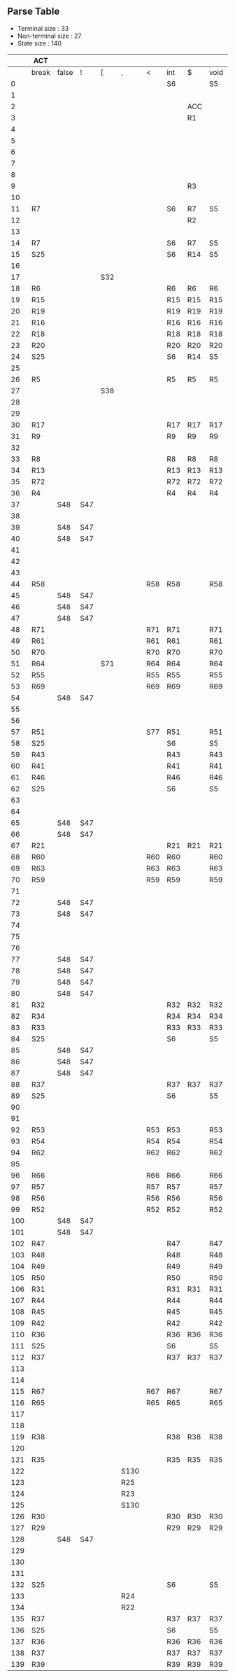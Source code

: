 ## Parse Table
- Terminal size : 33
- Non-terminal size : 27
- State size : 140

| | ACT |  |  |  |  |  |  |  |  |  |  |  |  |  |  |  |  |  |  |  |  |  |  |  |  |  |  |  |  |  |  |  |  | GOTO |  |  |  |  |  |  |  |  |  |  |  |  |  |  |  |  |  |  |  |  |  |  |  |  |  |  | 
| --- | --- | --- | --- | --- | --- | --- | --- | --- | --- | --- | --- | --- | --- | --- | --- | --- | --- | --- | --- | --- | --- | --- | --- | --- | --- | --- | --- | --- | --- | --- | --- | --- | --- | --- | --- | --- | --- | --- | --- | --- | --- | --- | --- | --- | --- | --- | --- | --- | --- | --- | --- | --- | --- | --- | --- | --- | --- | --- | --- | --- | 
| | break | false | ! | [ | , | < | int | $ | void | = | - | } | ( | true | id | ] | ) | num | while | <= | > | { | else | ; | if | && | != | * | >= | float | + | == | / | unary | equality | term | rel | bool | factor | block_tail | id | num | join | S | basics | block | if_stmt | declarations | program | assignment | expr | break_stmt | declaration | array_assignment | array_declaration | stmt | stmt_or_block | array_init | stmts | while_loop | 
| 0 |   |   |   |   |   |   | S6 |   | S5 |   |   |   |   |   |   |   |   |   |   |   |   |   |   |   |   |   |   |   |   | S4 |   |   |   |   |   |   |   |   |   |   |   |   |   | G2 | G1 |   |   |   | G3 |   |   |   |   |   |   |   |   |   |   |   | 
| 1 |   |   |   |   |   |   |   |   |   |   |   |   |   |   | S7 |   |   |   |   |   |   |   |   |   |   |   |   |   |   |   |   |   |   |   |   |   |   |   |   |   | S7 |   |   |   |   |   |   |   |   |   |   |   |   |   |   |   |   |   |   |   | 
| 2 |   |   |   |   |   |   |   | ACC |   |   |   |   |   |   |   |   |   |   |   |   |   |   |   |   |   |   |   |   |   |   |   |   |   |   |   |   |   |   |   |   |   |   |   |   |   |   |   |   |   |   |   |   |   |   |   |   |   |   |   |   | 
| 3 |   |   |   |   |   |   |   | R1 |   |   |   |   |   |   |   |   |   |   |   |   |   |   |   |   |   |   |   |   |   |   |   |   |   |   |   |   |   |   |   |   |   |   |   |   |   |   |   |   |   |   |   |   |   |   |   |   |   |   |   |   | 
| 4 |   |   |   |   |   |   |   |   |   |   |   |   |   |   | R12 |   |   |   |   |   |   |   |   |   |   |   |   |   |   |   |   |   |   |   |   |   |   |   |   |   | R12 |   |   |   |   |   |   |   |   |   |   |   |   |   |   |   |   |   |   |   | 
| 5 |   |   |   |   |   |   |   |   |   |   |   |   |   |   | R10 |   |   |   |   |   |   |   |   |   |   |   |   |   |   |   |   |   |   |   |   |   |   |   |   |   | R10 |   |   |   |   |   |   |   |   |   |   |   |   |   |   |   |   |   |   |   | 
| 6 |   |   |   |   |   |   |   |   |   |   |   |   |   |   | R11 |   |   |   |   |   |   |   |   |   |   |   |   |   |   |   |   |   |   |   |   |   |   |   |   |   | R11 |   |   |   |   |   |   |   |   |   |   |   |   |   |   |   |   |   |   |   | 
| 7 |   |   |   |   |   |   |   |   |   |   |   |   | S8 |   |   |   |   |   |   |   |   |   |   |   |   |   |   |   |   |   |   |   |   |   |   |   |   |   |   |   |   |   |   |   |   |   |   |   |   |   |   |   |   |   |   |   |   |   |   |   | 
| 8 |   |   |   |   |   |   |   |   |   |   |   |   |   |   |   |   | S10 |   |   |   |   | S11 |   |   |   |   |   |   |   |   |   |   |   |   |   |   |   |   |   |   |   |   |   |   |   | G9 |   |   |   |   |   |   |   |   |   |   |   |   |   |   | 
| 9 |   |   |   |   |   |   |   | R3 |   |   |   |   |   |   |   |   |   |   |   |   |   |   |   |   |   |   |   |   |   |   |   |   |   |   |   |   |   |   |   |   |   |   |   |   |   |   |   |   |   |   |   |   |   |   |   |   |   |   |   |   | 
| 10 |   |   |   |   |   |   |   |   |   |   |   |   |   |   |   |   |   |   |   |   |   | S11 |   |   |   |   |   |   |   |   |   |   |   |   |   |   |   |   |   |   |   |   |   |   |   | G12 |   |   |   |   |   |   |   |   |   |   |   |   |   |   | 
| 11 | R7 |   |   |   |   |   | S6 | R7 | S5 |   |   | R7 |   |   | R7 |   |   |   | R7 |   |   |   | R7 |   | R7 |   |   |   |   | S4 |   |   |   |   |   |   |   |   |   |   | R7 |   |   |   | G13 |   |   | G15 |   |   |   |   | G14 |   | G16 |   |   |   |   |   | 
| 12 |   |   |   |   |   |   |   | R2 |   |   |   |   |   |   |   |   |   |   |   |   |   |   |   |   |   |   |   |   |   |   |   |   |   |   |   |   |   |   |   |   |   |   |   |   |   |   |   |   |   |   |   |   |   |   |   |   |   |   |   |   | 
| 13 |   |   |   |   |   |   |   |   |   |   |   |   |   |   | S17 |   |   |   |   |   |   |   |   |   |   |   |   |   |   |   |   |   |   |   |   |   |   |   |   |   | S17 |   |   |   |   |   |   |   |   |   |   |   |   |   |   |   |   |   |   |   | 
| 14 | R7 |   |   |   |   |   | S6 | R7 | S5 |   |   | R7 |   |   | R7 |   |   |   | R7 |   |   |   | R7 |   | R7 |   |   |   |   | S4 |   |   |   |   |   |   |   |   |   |   | R7 |   |   |   | G13 |   |   | G18 |   |   |   |   | G14 |   | G16 |   |   |   |   |   | 
| 15 | S25 |   |   |   |   |   | S6 | R14 | S5 |   |   | R14 |   |   | S27 |   |   |   | S28 |   |   |   | R14 |   | S29 |   |   |   |   | S4 |   |   |   |   |   |   |   |   |   |   | S27 |   |   |   | G13 |   | G20 |   |   | G19 |   | G23 | G21 | G30 | G16 | G24 |   |   | G26 | G22 | 
| 16 |   |   |   |   |   |   |   |   |   |   |   |   |   |   |   |   |   |   |   |   |   |   |   | S31 |   |   |   |   |   |   |   |   |   |   |   |   |   |   |   |   |   |   |   |   |   |   |   |   |   |   |   |   |   |   |   |   |   |   |   |   | 
| 17 |   |   |   | S32 |   |   |   |   |   |   |   |   |   |   |   |   |   |   |   |   |   |   |   | S33 |   |   |   |   |   |   |   |   |   |   |   |   |   |   |   |   |   |   |   |   |   |   |   |   |   |   |   |   |   |   |   |   |   |   |   |   | 
| 18 | R6 |   |   |   |   |   | R6 | R6 | R6 |   |   | R6 |   |   | R6 |   |   |   | R6 |   |   |   | R6 |   | R6 |   |   |   |   | R6 |   |   |   |   |   |   |   |   |   |   | R6 |   |   |   |   |   |   |   |   |   |   |   |   |   |   |   |   |   |   |   | 
| 19 | R15 |   |   |   |   |   | R15 | R15 | R15 |   |   | R15 |   |   | R15 |   |   |   | R15 |   |   |   | R15 |   | R15 |   |   |   |   | R15 |   |   |   |   |   |   |   |   |   |   | R15 |   |   |   |   |   |   |   |   |   |   |   |   |   |   |   |   |   |   |   | 
| 20 | R19 |   |   |   |   |   | R19 | R19 | R19 |   |   | R19 |   |   | R19 |   |   |   | R19 |   |   |   | R19 |   | R19 |   |   |   |   | R19 |   |   |   |   |   |   |   |   |   |   | R19 |   |   |   |   |   |   |   |   |   |   |   |   |   |   |   |   |   |   |   | 
| 21 | R16 |   |   |   |   |   | R16 | R16 | R16 |   |   | R16 |   |   | R16 |   |   |   | R16 |   |   |   | R16 |   | R16 |   |   |   |   | R16 |   |   |   |   |   |   |   |   |   |   | R16 |   |   |   |   |   |   |   |   |   |   |   |   |   |   |   |   |   |   |   | 
| 22 | R18 |   |   |   |   |   | R18 | R18 | R18 |   |   | R18 |   |   | R18 |   |   |   | R18 |   |   |   | R18 |   | R18 |   |   |   |   | R18 |   |   |   |   |   |   |   |   |   |   | R18 |   |   |   |   |   |   |   |   |   |   |   |   |   |   |   |   |   |   |   | 
| 23 | R20 |   |   |   |   |   | R20 | R20 | R20 |   |   | R20 |   |   | R20 |   |   |   | R20 |   |   |   | R20 |   | R20 |   |   |   |   | R20 |   |   |   |   |   |   |   |   |   |   | R20 |   |   |   |   |   |   |   |   |   |   |   |   |   |   |   |   |   |   |   | 
| 24 | S25 |   |   |   |   |   | S6 | R14 | S5 |   |   | R14 |   |   | S27 |   |   |   | S28 |   |   |   | R14 |   | S29 |   |   |   |   | S4 |   |   |   |   |   |   |   |   |   |   | S27 |   |   |   | G13 |   | G20 |   |   | G19 |   | G23 | G21 | G30 | G16 | G24 |   |   | G34 | G22 | 
| 25 |   |   |   |   |   |   |   |   |   |   |   |   |   |   |   |   |   |   |   |   |   |   |   | S35 |   |   |   |   |   |   |   |   |   |   |   |   |   |   |   |   |   |   |   |   |   |   |   |   |   |   |   |   |   |   |   |   |   |   |   |   | 
| 26 | R5 |   |   |   |   |   | R5 | R5 | R5 |   |   | S36 |   |   | R5 |   |   |   | R5 |   |   |   | R5 |   | R5 |   |   |   |   | R5 |   |   |   |   |   |   |   |   |   |   | R5 |   |   |   |   |   |   |   |   |   |   |   |   |   |   |   |   |   |   |   | 
| 27 |   |   |   | S38 |   |   |   |   |   | S37 |   |   |   |   |   |   |   |   |   |   |   |   |   |   |   |   |   |   |   |   |   |   |   |   |   |   |   |   |   |   |   |   |   |   |   |   |   |   |   |   |   |   |   |   |   |   |   |   |   |   | 
| 28 |   |   |   |   |   |   |   |   |   |   |   |   | S39 |   |   |   |   |   |   |   |   |   |   |   |   |   |   |   |   |   |   |   |   |   |   |   |   |   |   |   |   |   |   |   |   |   |   |   |   |   |   |   |   |   |   |   |   |   |   |   | 
| 29 |   |   |   |   |   |   |   |   |   |   |   |   | S40 |   |   |   |   |   |   |   |   |   |   |   |   |   |   |   |   |   |   |   |   |   |   |   |   |   |   |   |   |   |   |   |   |   |   |   |   |   |   |   |   |   |   |   |   |   |   |   | 
| 30 | R17 |   |   |   |   |   | R17 | R17 | R17 |   |   | R17 |   |   | R17 |   |   |   | R17 |   |   |   | R17 |   | R17 |   |   |   |   | R17 |   |   |   |   |   |   |   |   |   |   | R17 |   |   |   |   |   |   |   |   |   |   |   |   |   |   |   |   |   |   |   | 
| 31 | R9 |   |   |   |   |   | R9 | R9 | R9 |   |   | R9 |   |   | R9 |   |   |   | R9 |   |   |   | R9 |   | R9 |   |   |   |   | R9 |   |   |   |   |   |   |   |   |   |   | R9 |   |   |   |   |   |   |   |   |   |   |   |   |   |   |   |   |   |   |   | 
| 32 |   |   |   |   |   |   |   |   |   |   |   |   |   |   | S41 |   |   | S42 |   |   |   |   |   |   |   |   |   |   |   |   |   |   |   |   |   |   |   |   |   |   | S41 | S42 |   |   |   |   |   |   |   |   |   |   |   |   |   |   |   |   |   |   | 
| 33 | R8 |   |   |   |   |   | R8 | R8 | R8 |   |   | R8 |   |   | R8 |   |   |   | R8 |   |   |   | R8 |   | R8 |   |   |   |   | R8 |   |   |   |   |   |   |   |   |   |   | R8 |   |   |   |   |   |   |   |   |   |   |   |   |   |   |   |   |   |   |   | 
| 34 | R13 |   |   |   |   |   | R13 | R13 | R13 |   |   | R13 |   |   | R13 |   |   |   | R13 |   |   |   | R13 |   | R13 |   |   |   |   | R13 |   |   |   |   |   |   |   |   |   |   | R13 |   |   |   |   |   |   |   |   |   |   |   |   |   |   |   |   |   |   |   | 
| 35 | R72 |   |   |   |   |   | R72 | R72 | R72 |   |   | R72 |   |   | R72 |   |   |   | R72 |   |   |   | R72 |   | R72 |   |   |   |   | R72 |   |   |   |   |   |   |   |   |   |   | R72 |   |   |   |   |   |   |   |   |   |   |   |   |   |   |   |   |   |   |   | 
| 36 | R4 |   |   |   |   |   | R4 | R4 | R4 |   |   | R4 |   |   | R4 |   |   |   | R4 |   |   |   | R4 |   | R4 |   |   |   |   | R4 |   |   |   |   |   |   |   |   |   |   | R4 |   |   |   |   |   |   |   |   |   |   |   |   |   |   |   |   |   |   |   | 
| 37 |   | S48 | S47 |   |   |   |   |   |   |   | S45 |   | S46 | S50 | S51 |   |   | S53 |   |   |   | S54 |   |   |   |   |   |   |   |   |   |   |   | G44 |   | G52 |   |   | G49 |   | S51 | S53 |   |   |   |   |   |   |   |   | G43 |   |   |   |   |   |   |   |   |   | 
| 38 |   |   |   |   |   |   |   |   |   |   |   |   |   |   | S55 |   |   | S56 |   |   |   |   |   |   |   |   |   |   |   |   |   |   |   |   |   |   |   |   |   |   | S55 | S56 |   |   |   |   |   |   |   |   |   |   |   |   |   |   |   |   |   |   | 
| 39 |   | S48 | S47 |   |   |   |   |   |   |   | S45 |   | S46 | S50 | S51 |   |   | S53 |   |   |   | S54 |   |   |   |   |   |   |   |   |   |   |   | G44 | G59 | G52 | G61 | G58 | G49 |   | S51 | S53 | G60 |   |   |   |   |   |   |   | G57 |   |   |   |   |   |   |   |   |   | 
| 40 |   | S48 | S47 |   |   |   |   |   |   |   | S45 |   | S46 | S50 | S51 |   |   | S53 |   |   |   | S54 |   |   |   |   |   |   |   |   |   |   |   | G44 | G59 | G52 | G61 | G62 | G49 |   | S51 | S53 | G60 |   |   |   |   |   |   |   | G57 |   |   |   |   |   |   |   |   |   | 
| 41 |   |   |   |   |   |   |   |   |   |   |   |   |   |   |   | S63 |   |   |   |   |   |   |   |   |   |   |   |   |   |   |   |   |   |   |   |   |   |   |   |   |   |   |   |   |   |   |   |   |   |   |   |   |   |   |   |   |   |   |   |   | 
| 42 |   |   |   |   |   |   |   |   |   |   |   |   |   |   |   | S64 |   |   |   |   |   |   |   |   |   |   |   |   |   |   |   |   |   |   |   |   |   |   |   |   |   |   |   |   |   |   |   |   |   |   |   |   |   |   |   |   |   |   |   |   | 
| 43 |   |   |   |   |   |   |   |   |   |   | S66 |   |   |   |   |   |   |   |   |   |   |   |   | S67 |   |   |   |   |   |   | S65 |   |   |   |   |   |   |   |   |   |   |   |   |   |   |   |   |   |   |   |   |   |   |   |   |   |   |   |   |   | 
| 44 | R58 |   |   |   |   | R58 | R58 |   | R58 |   | R58 | R58 |   |   | R58 |   | R58 |   | R58 | R58 | R58 | R58 |   | R58 | R58 | R58 | R58 | R58 | R58 | R58 | R58 | R58 | R58 |   |   |   |   |   |   |   | R58 |   |   |   |   |   |   |   |   |   |   |   |   |   |   |   |   |   |   |   | 
| 45 |   | S48 | S47 |   |   |   |   |   |   |   | S45 |   | S46 | S50 | S51 |   |   | S53 |   |   |   |   |   |   |   |   |   |   |   |   |   |   |   | G68 |   |   |   |   | G49 |   | S51 | S53 |   |   |   |   |   |   |   |   |   |   |   |   |   |   |   |   |   |   | 
| 46 |   | S48 | S47 |   |   |   |   |   |   |   | S45 |   | S46 | S50 | S51 |   |   | S53 |   |   |   | S54 |   |   |   |   |   |   |   |   |   |   |   | G44 |   | G52 |   |   | G49 |   | S51 | S53 |   |   |   |   |   |   |   |   | G69 |   |   |   |   |   |   |   |   |   | 
| 47 |   | S48 | S47 |   |   |   |   |   |   |   | S45 |   | S46 | S50 | S51 |   |   | S53 |   |   |   |   |   |   |   |   |   |   |   |   |   |   |   | G70 |   |   |   |   | G49 |   | S51 | S53 |   |   |   |   |   |   |   |   |   |   |   |   |   |   |   |   |   |   | 
| 48 | R71 |   |   |   |   | R71 | R71 |   | R71 |   | R71 | R71 |   |   | R71 |   | R71 |   | R71 | R71 | R71 | R71 |   | R71 | R71 | R71 | R71 | R71 | R71 | R71 | R71 | R71 | R71 |   |   |   |   |   |   |   | R71 |   |   |   |   |   |   |   |   |   |   |   |   |   |   |   |   |   |   |   | 
| 49 | R61 |   |   |   |   | R61 | R61 |   | R61 |   | R61 | R61 |   |   | R61 |   | R61 |   | R61 | R61 | R61 | R61 |   | R61 | R61 | R61 | R61 | R61 | R61 | R61 | R61 | R61 | R61 |   |   |   |   |   |   |   | R61 |   |   |   |   |   |   |   |   |   |   |   |   |   |   |   |   |   |   |   | 
| 50 | R70 |   |   |   |   | R70 | R70 |   | R70 |   | R70 | R70 |   |   | R70 |   | R70 |   | R70 | R70 | R70 | R70 |   | R70 | R70 | R70 | R70 | R70 | R70 | R70 | R70 | R70 | R70 |   |   |   |   |   |   |   | R70 |   |   |   |   |   |   |   |   |   |   |   |   |   |   |   |   |   |   |   | 
| 51 | R64 |   |   | S71 |   | R64 | R64 |   | R64 |   | R64 | R64 |   |   | R64 |   | R64 |   | R64 | R64 | R64 | R64 |   | R64 | R64 | R64 | R64 | R64 | R64 | R64 | R64 | R64 | R64 |   |   |   |   |   |   |   | R64 |   |   |   |   |   |   |   |   |   |   |   |   |   |   |   |   |   |   |   | 
| 52 | R55 |   |   |   |   | R55 | R55 |   | R55 |   | R55 | R55 |   |   | R55 |   | R55 |   | R55 | R55 | R55 | R55 |   | R55 | R55 | R55 | R55 | S73 | R55 | R55 | R55 | R55 | S72 |   |   |   |   |   |   |   | R55 |   |   |   |   |   |   |   |   |   |   |   |   |   |   |   |   |   |   |   | 
| 53 | R69 |   |   |   |   | R69 | R69 |   | R69 |   | R69 | R69 |   |   | R69 |   | R69 |   | R69 | R69 | R69 | R69 |   | R69 | R69 | R69 | R69 | R69 | R69 | R69 | R69 | R69 | R69 |   |   |   |   |   |   |   | R69 |   |   |   |   |   |   |   |   |   |   |   |   |   |   |   |   |   |   |   | 
| 54 |   | S48 | S47 |   |   |   |   |   |   |   | S45 |   | S46 | S50 | S51 |   |   | S53 |   |   |   | S54 |   |   |   |   |   |   |   |   |   |   |   | G44 |   | G52 |   |   | G49 |   | S51 | S53 |   |   |   |   |   |   |   |   | G74 |   |   |   |   |   |   |   |   |   | 
| 55 |   |   |   |   |   |   |   |   |   |   |   |   |   |   |   | S75 |   |   |   |   |   |   |   |   |   |   |   |   |   |   |   |   |   |   |   |   |   |   |   |   |   |   |   |   |   |   |   |   |   |   |   |   |   |   |   |   |   |   |   |   | 
| 56 |   |   |   |   |   |   |   |   |   |   |   |   |   |   |   | S76 |   |   |   |   |   |   |   |   |   |   |   |   |   |   |   |   |   |   |   |   |   |   |   |   |   |   |   |   |   |   |   |   |   |   |   |   |   |   |   |   |   |   |   |   | 
| 57 | R51 |   |   |   |   | S77 | R51 |   | R51 |   | S66 |   |   |   | R51 |   | R51 |   | R51 | S78 | S79 | R51 |   |   | R51 | R51 | R51 |   | S80 | R51 | S65 | R51 |   |   |   |   |   |   |   |   | R51 |   |   |   |   |   |   |   |   |   |   |   |   |   |   |   |   |   |   |   | 
| 58 | S25 |   |   |   |   |   | S6 |   | S5 |   |   |   |   |   | S27 |   | S84 |   | S28 |   |   | S11 |   |   | S29 |   |   |   |   | S4 |   |   |   |   |   |   |   |   |   |   | S27 |   |   |   | G13 | G82 | G20 |   |   | G19 |   | G23 | G21 | G30 | G16 | G83 | G81 |   |   | G22 | 
| 59 | R43 |   |   |   |   |   | R43 |   | R43 |   |   |   |   |   | R43 |   | R43 |   | R43 |   |   | R43 |   |   | R43 | R43 | S86 |   |   | R43 |   | S85 |   |   |   |   |   |   |   |   | R43 |   |   |   |   |   |   |   |   |   |   |   |   |   |   |   |   |   |   |   | 
| 60 | R41 |   |   |   |   |   | R41 |   | R41 |   |   |   |   |   | R41 |   | R41 |   | R41 |   |   | R41 |   |   | R41 | S87 |   |   |   | R41 |   |   |   |   |   |   |   |   |   |   | R41 |   |   |   |   |   |   |   |   |   |   |   |   |   |   |   |   |   |   |   | 
| 61 | R46 |   |   |   |   |   | R46 |   | R46 |   |   |   |   |   | R46 |   | R46 |   | R46 |   |   | R46 |   |   | R46 | R46 | R46 |   |   | R46 |   | R46 |   |   |   |   |   |   |   |   | R46 |   |   |   |   |   |   |   |   |   |   |   |   |   |   |   |   |   |   |   | 
| 62 | S25 |   |   |   |   |   | S6 |   | S5 |   |   |   |   |   | S27 |   | S89 |   | S28 |   |   | S11 |   |   | S29 |   |   |   |   | S4 |   |   |   |   |   |   |   |   |   |   | S27 |   |   |   | G13 | G82 | G20 |   |   | G19 |   | G23 | G21 | G30 | G16 | G83 | G88 |   |   | G22 | 
| 63 |   |   |   |   |   |   |   |   |   | S90 |   |   |   |   |   |   |   |   |   |   |   |   |   |   |   |   |   |   |   |   |   |   |   |   |   |   |   |   |   |   |   |   |   |   |   |   |   |   |   |   |   |   |   |   |   |   |   |   |   |   | 
| 64 |   |   |   |   |   |   |   |   |   | S91 |   |   |   |   |   |   |   |   |   |   |   |   |   | R26 |   |   |   |   |   |   |   |   |   |   |   |   |   |   |   |   |   |   |   |   |   |   |   |   |   |   |   |   |   |   |   |   |   |   |   |   | 
| 65 |   | S48 | S47 |   |   |   |   |   |   |   | S45 |   | S46 | S50 | S51 |   |   | S53 |   |   |   |   |   |   |   |   |   |   |   |   |   |   |   | G44 |   | G92 |   |   | G49 |   | S51 | S53 |   |   |   |   |   |   |   |   |   |   |   |   |   |   |   |   |   |   | 
| 66 |   | S48 | S47 |   |   |   |   |   |   |   | S45 |   | S46 | S50 | S51 |   |   | S53 |   |   |   |   |   |   |   |   |   |   |   |   |   |   |   | G44 |   | G93 |   |   | G49 |   | S51 | S53 |   |   |   |   |   |   |   |   |   |   |   |   |   |   |   |   |   |   | 
| 67 | R21 |   |   |   |   |   | R21 | R21 | R21 |   |   | R21 |   |   | R21 |   |   |   | R21 |   |   |   | R21 |   | R21 |   |   |   |   | R21 |   |   |   |   |   |   |   |   |   |   | R21 |   |   |   |   |   |   |   |   |   |   |   |   |   |   |   |   |   |   |   | 
| 68 | R60 |   |   |   |   | R60 | R60 |   | R60 |   | R60 | R60 |   |   | R60 |   | R60 |   | R60 | R60 | R60 | R60 |   | R60 | R60 | R60 | R60 | R60 | R60 | R60 | R60 | R60 | R60 |   |   |   |   |   |   |   | R60 |   |   |   |   |   |   |   |   |   |   |   |   |   |   |   |   |   |   |   | 
| 69 | R63 |   |   |   |   | R63 | R63 |   | R63 |   | S66 | R63 |   |   | R63 |   | S94 |   | R63 | R63 | R63 | R63 |   | R63 | R63 | R63 | R63 | R63 | R63 | R63 | S65 | R63 | R63 |   |   |   |   |   |   |   | R63 |   |   |   |   |   |   |   |   |   |   |   |   |   |   |   |   |   |   |   | 
| 70 | R59 |   |   |   |   | R59 | R59 |   | R59 |   | R59 | R59 |   |   | R59 |   | R59 |   | R59 | R59 | R59 | R59 |   | R59 | R59 | R59 | R59 | R59 | R59 | R59 | R59 | R59 | R59 |   |   |   |   |   |   |   | R59 |   |   |   |   |   |   |   |   |   |   |   |   |   |   |   |   |   |   |   | 
| 71 |   |   |   |   |   |   |   |   |   |   |   |   |   |   | S95 |   |   | S96 |   |   |   |   |   |   |   |   |   |   |   |   |   |   |   |   |   |   |   |   |   |   | S95 | S96 |   |   |   |   |   |   |   |   |   |   |   |   |   |   |   |   |   |   | 
| 72 |   | S48 | S47 |   |   |   |   |   |   |   | S45 |   | S46 | S50 | S51 |   |   | S53 |   |   |   |   |   |   |   |   |   |   |   |   |   |   |   | G97 |   |   |   |   | G49 |   | S51 | S53 |   |   |   |   |   |   |   |   |   |   |   |   |   |   |   |   |   |   | 
| 73 |   | S48 | S47 |   |   |   |   |   |   |   | S45 |   | S46 | S50 | S51 |   |   | S53 |   |   |   |   |   |   |   |   |   |   |   |   |   |   |   | G98 |   |   |   |   | G49 |   | S51 | S53 |   |   |   |   |   |   |   |   |   |   |   |   |   |   |   |   |   |   | 
| 74 |   |   |   |   |   |   |   |   |   |   | S66 | S99 |   |   |   |   |   |   |   |   |   |   |   |   |   |   |   |   |   |   | S65 |   |   |   |   |   |   |   |   |   |   |   |   |   |   |   |   |   |   |   |   |   |   |   |   |   |   |   |   |   | 
| 75 |   |   |   |   |   |   |   |   |   | S100 |   |   |   |   |   |   |   |   |   |   |   |   |   |   |   |   |   |   |   |   |   |   |   |   |   |   |   |   |   |   |   |   |   |   |   |   |   |   |   |   |   |   |   |   |   |   |   |   |   |   | 
| 76 |   |   |   |   |   |   |   |   |   | S101 |   |   |   |   |   |   |   |   |   |   |   |   |   |   |   |   |   |   |   |   |   |   |   |   |   |   |   |   |   |   |   |   |   |   |   |   |   |   |   |   |   |   |   |   |   |   |   |   |   |   | 
| 77 |   | S48 | S47 |   |   |   |   |   |   |   | S45 |   | S46 | S50 | S51 |   |   | S53 |   |   |   | S54 |   |   |   |   |   |   |   |   |   |   |   | G44 |   | G52 |   |   | G49 |   | S51 | S53 |   |   |   |   |   |   |   |   | G102 |   |   |   |   |   |   |   |   |   | 
| 78 |   | S48 | S47 |   |   |   |   |   |   |   | S45 |   | S46 | S50 | S51 |   |   | S53 |   |   |   | S54 |   |   |   |   |   |   |   |   |   |   |   | G44 |   | G52 |   |   | G49 |   | S51 | S53 |   |   |   |   |   |   |   |   | G103 |   |   |   |   |   |   |   |   |   | 
| 79 |   | S48 | S47 |   |   |   |   |   |   |   | S45 |   | S46 | S50 | S51 |   |   | S53 |   |   |   | S54 |   |   |   |   |   |   |   |   |   |   |   | G44 |   | G52 |   |   | G49 |   | S51 | S53 |   |   |   |   |   |   |   |   | G104 |   |   |   |   |   |   |   |   |   | 
| 80 |   | S48 | S47 |   |   |   |   |   |   |   | S45 |   | S46 | S50 | S51 |   |   | S53 |   |   |   | S54 |   |   |   |   |   |   |   |   |   |   |   | G44 |   | G52 |   |   | G49 |   | S51 | S53 |   |   |   |   |   |   |   |   | G105 |   |   |   |   |   |   |   |   |   | 
| 81 | R32 |   |   |   |   |   | R32 | R32 | R32 |   |   | R32 |   |   | R32 |   |   |   | R32 |   |   |   | R32 |   | R32 |   |   |   |   | R32 |   |   |   |   |   |   |   |   |   |   | R32 |   |   |   |   |   |   |   |   |   |   |   |   |   |   |   |   |   |   |   | 
| 82 | R34 |   |   |   |   |   | R34 | R34 | R34 |   |   | R34 |   |   | R34 |   |   |   | R34 |   |   |   | R34 |   | R34 |   |   |   |   | R34 |   |   |   |   |   |   |   |   |   |   | R34 |   |   |   |   |   |   |   |   |   |   |   |   |   |   |   |   |   |   |   | 
| 83 | R33 |   |   |   |   |   | R33 | R33 | R33 |   |   | R33 |   |   | R33 |   |   |   | R33 |   |   |   | R33 |   | R33 |   |   |   |   | R33 |   |   |   |   |   |   |   |   |   |   | R33 |   |   |   |   |   |   |   |   |   |   |   |   |   |   |   |   |   |   |   | 
| 84 | S25 |   |   |   |   |   | S6 |   | S5 |   |   |   |   |   | S27 |   |   |   | S28 |   |   | S11 |   |   | S29 |   |   |   |   | S4 |   |   |   |   |   |   |   |   |   |   | S27 |   |   |   | G13 | G82 | G20 |   |   | G19 |   | G23 | G21 | G30 | G16 | G83 | G106 |   |   | G22 | 
| 85 |   | S48 | S47 |   |   |   |   |   |   |   | S45 |   | S46 | S50 | S51 |   |   | S53 |   |   |   | S54 |   |   |   |   |   |   |   |   |   |   |   | G44 |   | G52 | G107 |   | G49 |   | S51 | S53 |   |   |   |   |   |   |   |   | G57 |   |   |   |   |   |   |   |   |   | 
| 86 |   | S48 | S47 |   |   |   |   |   |   |   | S45 |   | S46 | S50 | S51 |   |   | S53 |   |   |   | S54 |   |   |   |   |   |   |   |   |   |   |   | G44 |   | G52 | G108 |   | G49 |   | S51 | S53 |   |   |   |   |   |   |   |   | G57 |   |   |   |   |   |   |   |   |   | 
| 87 |   | S48 | S47 |   |   |   |   |   |   |   | S45 |   | S46 | S50 | S51 |   |   | S53 |   |   |   | S54 |   |   |   |   |   |   |   |   |   |   |   | G44 | G109 | G52 | G61 |   | G49 |   | S51 | S53 |   |   |   |   |   |   |   |   | G57 |   |   |   |   |   |   |   |   |   | 
| 88 | R37 |   |   |   |   |   | R37 | R37 | R37 |   |   | R37 |   |   | R37 |   |   |   | R37 |   |   |   | S111 |   | R37 |   |   |   |   | R37 |   |   |   |   |   |   |   |   |   | G110 | R37 |   |   |   |   |   |   |   |   |   |   |   |   |   |   |   |   |   |   |   | 
| 89 | S25 |   |   |   |   |   | S6 |   | S5 |   |   |   |   |   | S27 |   |   |   | S28 |   |   | S11 |   |   | S29 |   |   |   |   | S4 |   |   |   |   |   |   |   |   |   |   | S27 |   |   |   | G13 | G82 | G20 |   |   | G19 |   | G23 | G21 | G30 | G16 | G83 | G112 |   |   | G22 | 
| 90 |   |   |   |   |   |   |   |   |   |   |   |   |   |   |   |   |   |   |   |   |   | S113 |   |   |   |   |   |   |   |   |   |   |   |   |   |   |   |   |   |   |   |   |   |   |   |   |   |   |   |   |   |   |   |   |   |   |   |   |   |   | 
| 91 |   |   |   |   |   |   |   |   |   |   |   |   |   |   |   |   |   |   |   |   |   | S114 |   |   |   |   |   |   |   |   |   |   |   |   |   |   |   |   |   |   |   |   |   |   |   |   |   |   |   |   |   |   |   |   |   |   |   |   |   |   | 
| 92 | R53 |   |   |   |   | R53 | R53 |   | R53 |   | R53 | R53 |   |   | R53 |   | R53 |   | R53 | R53 | R53 | R53 |   | R53 | R53 | R53 | R53 | S73 | R53 | R53 | R53 | R53 | S72 |   |   |   |   |   |   |   | R53 |   |   |   |   |   |   |   |   |   |   |   |   |   |   |   |   |   |   |   | 
| 93 | R54 |   |   |   |   | R54 | R54 |   | R54 |   | R54 | R54 |   |   | R54 |   | R54 |   | R54 | R54 | R54 | R54 |   | R54 | R54 | R54 | R54 | S73 | R54 | R54 | R54 | R54 | S72 |   |   |   |   |   |   |   | R54 |   |   |   |   |   |   |   |   |   |   |   |   |   |   |   |   |   |   |   | 
| 94 | R62 |   |   |   |   | R62 | R62 |   | R62 |   | R62 | R62 |   |   | R62 |   | R62 |   | R62 | R62 | R62 | R62 |   | R62 | R62 | R62 | R62 | R62 | R62 | R62 | R62 | R62 | R62 |   |   |   |   |   |   |   | R62 |   |   |   |   |   |   |   |   |   |   |   |   |   |   |   |   |   |   |   | 
| 95 |   |   |   |   |   |   |   |   |   |   |   |   |   |   |   | S115 |   |   |   |   |   |   |   |   |   |   |   |   |   |   |   |   |   |   |   |   |   |   |   |   |   |   |   |   |   |   |   |   |   |   |   |   |   |   |   |   |   |   |   |   | 
| 96 | R66 |   |   |   |   | R66 | R66 |   | R66 |   | R66 | R66 |   |   | R66 | S116 | R66 |   | R66 | R66 | R66 | R66 |   | R66 | R66 | R66 | R66 | R66 | R66 | R66 | R66 | R66 | R66 |   |   |   |   |   |   |   | R66 |   |   |   |   |   |   |   |   |   |   |   |   |   |   |   |   |   |   |   | 
| 97 | R57 |   |   |   |   | R57 | R57 |   | R57 |   | R57 | R57 |   |   | R57 |   | R57 |   | R57 | R57 | R57 | R57 |   | R57 | R57 | R57 | R57 | R57 | R57 | R57 | R57 | R57 | R57 |   |   |   |   |   |   |   | R57 |   |   |   |   |   |   |   |   |   |   |   |   |   |   |   |   |   |   |   | 
| 98 | R56 |   |   |   |   | R56 | R56 |   | R56 |   | R56 | R56 |   |   | R56 |   | R56 |   | R56 | R56 | R56 | R56 |   | R56 | R56 | R56 | R56 | R56 | R56 | R56 | R56 | R56 | R56 |   |   |   |   |   |   |   | R56 |   |   |   |   |   |   |   |   |   |   |   |   |   |   |   |   |   |   |   | 
| 99 | R52 |   |   |   |   | R52 | R52 |   | R52 |   | R52 | R52 |   |   | R52 |   | R52 |   | R52 | R52 | R52 | R52 |   | R52 | R52 | R52 | R52 | R52 | R52 | R52 | R52 | R52 | R52 |   |   |   |   |   |   |   | R52 |   |   |   |   |   |   |   |   |   |   |   |   |   |   |   |   |   |   |   | 
| 100 |   | S48 | S47 |   |   |   |   |   |   |   | S45 |   | S46 | S50 | S51 |   |   | S53 |   |   |   | S54 |   |   |   |   |   |   |   |   |   |   |   | G44 |   | G52 |   |   | G49 |   | S51 | S53 |   |   |   |   |   |   |   |   | G117 |   |   |   |   |   |   |   |   |   | 
| 101 |   | S48 | S47 |   |   |   |   |   |   |   | S45 |   | S46 | S50 | S51 |   |   | S53 |   |   |   | S54 |   |   |   |   |   |   |   |   |   |   |   | G44 |   | G52 |   |   | G49 |   | S51 | S53 |   |   |   |   |   |   |   |   | G118 |   |   |   |   |   |   |   |   |   | 
| 102 | R47 |   |   |   |   |   | R47 |   | R47 |   | S66 |   |   |   | R47 |   | R47 |   | R47 |   |   | R47 |   |   | R47 | R47 | R47 |   |   | R47 | S65 | R47 |   |   |   |   |   |   |   |   | R47 |   |   |   |   |   |   |   |   |   |   |   |   |   |   |   |   |   |   |   | 
| 103 | R48 |   |   |   |   |   | R48 |   | R48 |   | S66 |   |   |   | R48 |   | R48 |   | R48 |   |   | R48 |   |   | R48 | R48 | R48 |   |   | R48 | S65 | R48 |   |   |   |   |   |   |   |   | R48 |   |   |   |   |   |   |   |   |   |   |   |   |   |   |   |   |   |   |   | 
| 104 | R49 |   |   |   |   |   | R49 |   | R49 |   | S66 |   |   |   | R49 |   | R49 |   | R49 |   |   | R49 |   |   | R49 | R49 | R49 |   |   | R49 | S65 | R49 |   |   |   |   |   |   |   |   | R49 |   |   |   |   |   |   |   |   |   |   |   |   |   |   |   |   |   |   |   | 
| 105 | R50 |   |   |   |   |   | R50 |   | R50 |   | S66 |   |   |   | R50 |   | R50 |   | R50 |   |   | R50 |   |   | R50 | R50 | R50 |   |   | R50 | S65 | R50 |   |   |   |   |   |   |   |   | R50 |   |   |   |   |   |   |   |   |   |   |   |   |   |   |   |   |   |   |   | 
| 106 | R31 |   |   |   |   |   | R31 | R31 | R31 |   |   | R31 |   |   | R31 |   |   |   | R31 |   |   |   | R31 |   | R31 |   |   |   |   | R31 |   |   |   |   |   |   |   |   |   |   | R31 |   |   |   |   |   |   |   |   |   |   |   |   |   |   |   |   |   |   |   | 
| 107 | R44 |   |   |   |   |   | R44 |   | R44 |   |   |   |   |   | R44 |   | R44 |   | R44 |   |   | R44 |   |   | R44 | R44 | R44 |   |   | R44 |   | R44 |   |   |   |   |   |   |   |   | R44 |   |   |   |   |   |   |   |   |   |   |   |   |   |   |   |   |   |   |   | 
| 108 | R45 |   |   |   |   |   | R45 |   | R45 |   |   |   |   |   | R45 |   | R45 |   | R45 |   |   | R45 |   |   | R45 | R45 | R45 |   |   | R45 |   | R45 |   |   |   |   |   |   |   |   | R45 |   |   |   |   |   |   |   |   |   |   |   |   |   |   |   |   |   |   |   | 
| 109 | R42 |   |   |   |   |   | R42 |   | R42 |   |   |   |   |   | R42 |   | R42 |   | R42 |   |   | R42 |   |   | R42 | R42 | S86 |   |   | R42 |   | S85 |   |   |   |   |   |   |   |   | R42 |   |   |   |   |   |   |   |   |   |   |   |   |   |   |   |   |   |   |   | 
| 110 | R36 |   |   |   |   |   | R36 | R36 | R36 |   |   | R36 |   |   | R36 |   |   |   | R36 |   |   |   | R36 |   | R36 |   |   |   |   | R36 |   |   |   |   |   |   |   |   |   |   | R36 |   |   |   |   |   |   |   |   |   |   |   |   |   |   |   |   |   |   |   | 
| 111 | S25 |   |   |   |   |   | S6 |   | S5 |   |   |   |   |   | S27 |   |   |   | S28 |   |   | S11 |   |   | S120 |   |   |   |   | S4 |   |   |   |   |   |   |   |   |   |   | S27 |   |   |   | G13 | G82 | G20 |   |   | G19 |   | G23 | G21 | G30 | G16 | G83 | G119 |   |   | G22 | 
| 112 | R37 |   |   |   |   |   | R37 | R37 | R37 |   |   | R37 |   |   | R37 |   |   |   | R37 |   |   |   | S111 |   | R37 |   |   |   |   | R37 |   |   |   |   |   |   |   |   |   | G121 | R37 |   |   |   |   |   |   |   |   |   |   |   |   |   |   |   |   |   |   |   | 
| 113 |   |   |   |   |   |   |   |   |   |   |   |   |   |   | S123 |   |   | S124 |   |   |   |   |   |   |   |   |   |   |   |   |   |   |   |   |   |   |   |   |   |   | S123 | S124 |   |   |   |   |   |   |   |   |   |   |   |   |   |   |   | G122 |   |   | 
| 114 |   |   |   |   |   |   |   |   |   |   |   |   |   |   | S123 |   |   | S124 |   |   |   |   |   |   |   |   |   |   |   |   |   |   |   |   |   |   |   |   |   |   | S123 | S124 |   |   |   |   |   |   |   |   |   |   |   |   |   |   |   | G125 |   |   | 
| 115 | R67 |   |   |   |   | R67 | R67 |   | R67 |   | R67 | R67 |   |   | R67 |   | R67 |   | R67 | R67 | R67 | R67 |   | R67 | R67 | R67 | R67 | R67 | R67 | R67 | R67 | R67 | R67 |   |   |   |   |   |   |   | R67 |   |   |   |   |   |   |   |   |   |   |   |   |   |   |   |   |   |   |   | 
| 116 | R65 |   |   |   |   | R65 | R65 |   | R65 |   | R65 | R65 |   |   | R65 |   | R65 |   | R65 | R65 | R65 | R65 |   | R65 | R65 | R65 | R65 | R65 | R65 | R65 | R65 | R65 | R65 |   |   |   |   |   |   |   | R65 |   |   |   |   |   |   |   |   |   |   |   |   |   |   |   |   |   |   |   | 
| 117 |   |   |   |   |   |   |   |   |   |   | S66 |   |   |   |   |   |   |   |   |   |   |   |   | S126 |   |   |   |   |   |   | S65 |   |   |   |   |   |   |   |   |   |   |   |   |   |   |   |   |   |   |   |   |   |   |   |   |   |   |   |   |   | 
| 118 |   |   |   |   |   |   |   |   |   |   | S66 |   |   |   |   |   |   |   |   |   |   |   |   | S127 |   |   |   |   |   |   | S65 |   |   |   |   |   |   |   |   |   |   |   |   |   |   |   |   |   |   |   |   |   |   |   |   |   |   |   |   |   | 
| 119 | R38 |   |   |   |   |   | R38 | R38 | R38 |   |   | R38 |   |   | R38 |   |   |   | R38 |   |   |   | R38 |   | R38 |   |   |   |   | R38 |   |   |   |   |   |   |   |   |   |   | R38 |   |   |   |   |   |   |   |   |   |   |   |   |   |   |   |   |   |   |   | 
| 120 |   |   |   |   |   |   |   |   |   |   |   |   | S128 |   |   |   |   |   |   |   |   |   |   |   |   |   |   |   |   |   |   |   |   |   |   |   |   |   |   |   |   |   |   |   |   |   |   |   |   |   |   |   |   |   |   |   |   |   |   |   | 
| 121 | R35 |   |   |   |   |   | R35 | R35 | R35 |   |   | R35 |   |   | R35 |   |   |   | R35 |   |   |   | R35 |   | R35 |   |   |   |   | R35 |   |   |   |   |   |   |   |   |   |   | R35 |   |   |   |   |   |   |   |   |   |   |   |   |   |   |   |   |   |   |   | 
| 122 |   |   |   |   | S130 |   |   |   |   |   |   | S129 |   |   |   |   |   |   |   |   |   |   |   |   |   |   |   |   |   |   |   |   |   |   |   |   |   |   |   |   |   |   |   |   |   |   |   |   |   |   |   |   |   |   |   |   |   |   |   |   | 
| 123 |   |   |   |   | R25 |   |   |   |   |   |   | R25 |   |   |   |   |   |   |   |   |   |   |   |   |   |   |   |   |   |   |   |   |   |   |   |   |   |   |   |   |   |   |   |   |   |   |   |   |   |   |   |   |   |   |   |   |   |   |   |   | 
| 124 |   |   |   |   | R23 |   |   |   |   |   |   | R23 |   |   |   |   |   |   |   |   |   |   |   |   |   |   |   |   |   |   |   |   |   |   |   |   |   |   |   |   |   |   |   |   |   |   |   |   |   |   |   |   |   |   |   |   |   |   |   |   | 
| 125 |   |   |   |   | S130 |   |   |   |   |   |   | S131 |   |   |   |   |   |   |   |   |   |   |   |   |   |   |   |   |   |   |   |   |   |   |   |   |   |   |   |   |   |   |   |   |   |   |   |   |   |   |   |   |   |   |   |   |   |   |   |   | 
| 126 | R30 |   |   |   |   |   | R30 | R30 | R30 |   |   | R30 |   |   | R30 |   |   |   | R30 |   |   |   | R30 |   | R30 |   |   |   |   | R30 |   |   |   |   |   |   |   |   |   |   | R30 |   |   |   |   |   |   |   |   |   |   |   |   |   |   |   |   |   |   |   | 
| 127 | R29 |   |   |   |   |   | R29 | R29 | R29 |   |   | R29 |   |   | R29 |   |   |   | R29 |   |   |   | R29 |   | R29 |   |   |   |   | R29 |   |   |   |   |   |   |   |   |   |   | R29 |   |   |   |   |   |   |   |   |   |   |   |   |   |   |   |   |   |   |   | 
| 128 |   | S48 | S47 |   |   |   |   |   |   |   | S45 |   | S46 | S50 | S51 |   |   | S53 |   |   |   | S54 |   |   |   |   |   |   |   |   |   |   |   | G44 | G59 | G52 | G61 | G132 | G49 |   | S51 | S53 | G60 |   |   |   |   |   |   |   | G57 |   |   |   |   |   |   |   |   |   | 
| 129 |   |   |   |   |   |   |   |   |   |   |   |   |   |   |   |   |   |   |   |   |   |   |   | R28 |   |   |   |   |   |   |   |   |   |   |   |   |   |   |   |   |   |   |   |   |   |   |   |   |   |   |   |   |   |   |   |   |   |   |   |   | 
| 130 |   |   |   |   |   |   |   |   |   |   |   |   |   |   | S133 |   |   | S134 |   |   |   |   |   |   |   |   |   |   |   |   |   |   |   |   |   |   |   |   |   |   | S133 | S134 |   |   |   |   |   |   |   |   |   |   |   |   |   |   |   |   |   |   | 
| 131 |   |   |   |   |   |   |   |   |   |   |   |   |   |   |   |   |   |   |   |   |   |   |   | R27 |   |   |   |   |   |   |   |   |   |   |   |   |   |   |   |   |   |   |   |   |   |   |   |   |   |   |   |   |   |   |   |   |   |   |   |   | 
| 132 | S25 |   |   |   |   |   | S6 |   | S5 |   |   |   |   |   | S27 |   | S136 |   | S28 |   |   | S11 |   |   | S29 |   |   |   |   | S4 |   |   |   |   |   |   |   |   |   |   | S27 |   |   |   | G13 | G82 | G20 |   |   | G19 |   | G23 | G21 | G30 | G16 | G83 | G135 |   |   | G22 | 
| 133 |   |   |   |   | R24 |   |   |   |   |   |   | R24 |   |   |   |   |   |   |   |   |   |   |   |   |   |   |   |   |   |   |   |   |   |   |   |   |   |   |   |   |   |   |   |   |   |   |   |   |   |   |   |   |   |   |   |   |   |   |   |   | 
| 134 |   |   |   |   | R22 |   |   |   |   |   |   | R22 |   |   |   |   |   |   |   |   |   |   |   |   |   |   |   |   |   |   |   |   |   |   |   |   |   |   |   |   |   |   |   |   |   |   |   |   |   |   |   |   |   |   |   |   |   |   |   |   | 
| 135 | R37 |   |   |   |   |   | R37 | R37 | R37 |   |   | R37 |   |   | R37 |   |   |   | R37 |   |   |   | S111 |   | R37 |   |   |   |   | R37 |   |   |   |   |   |   |   |   |   | G137 | R37 |   |   |   |   |   |   |   |   |   |   |   |   |   |   |   |   |   |   |   | 
| 136 | S25 |   |   |   |   |   | S6 |   | S5 |   |   |   |   |   | S27 |   |   |   | S28 |   |   | S11 |   |   | S29 |   |   |   |   | S4 |   |   |   |   |   |   |   |   |   |   | S27 |   |   |   | G13 | G82 | G20 |   |   | G19 |   | G23 | G21 | G30 | G16 | G83 | G138 |   |   | G22 | 
| 137 | R36 |   |   |   |   |   | R36 | R36 | R36 |   |   | R36 |   |   | R36 |   |   |   | R36 |   |   |   | R36 |   | R36 |   |   |   |   | R36 |   |   |   |   |   |   |   |   |   |   | R36 |   |   |   |   |   |   |   |   |   |   |   |   |   |   |   |   |   |   |   | 
| 138 | R37 |   |   |   |   |   | R37 | R37 | R37 |   |   | R37 |   |   | R37 |   |   |   | R37 |   |   |   | S111 |   | R37 |   |   |   |   | R37 |   |   |   |   |   |   |   |   |   | G139 | R37 |   |   |   |   |   |   |   |   |   |   |   |   |   |   |   |   |   |   |   | 
| 139 | R39 |   |   |   |   |   | R39 | R39 | R39 |   |   | R39 |   |   | R39 |   |   |   | R39 |   |   |   | R39 |   | R39 |   |   |   |   | R39 |   |   |   |   |   |   |   |   |   |   | R39 |   |   |   |   |   |   |   |   |   |   |   |   |   |   |   |   |   |   |   | 
